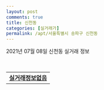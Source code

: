 ```yaml
---
layout: post
comments: true
title: 신천동
categories: [실거래가]
permalink: /apt/서울특별시 송파구 신천동
---
```


2021년 07월 08일 신천동 실거래 정보

<script type="text/javascript">
  google.charts.load('current', {'packages':['corechart']});
  google.charts.setOnLoadCallback(drawChart);

  function drawChart() {
    var data = google.visualization.arrayToDataTable([['거래일', '매매', '전월세', '전매'], ['20-07', 28, 149, 0], ['20-08', 32, 119, 0], ['20-09', 22, 130, 0], ['20-10', 27, 148, 0], ['20-11', 37, 156, 0], ['20-12', 74, 178, 0], ['21-01', 33, 171, 0], ['21-02', 22, 137, 0], ['21-03', 8, 135, 0], ['21-04', 20, 101, 0], ['21-05', 17, 125, 0], ['21-06', 10, 57, 0], ['21-07', 0, 15, 0]]);

    var options = {
      title: '최근 1년간 유형별 거래량 추이',
      legend: { position: 'bottom' }
    };

    var chart = new google.visualization.LineChart(document.getElementById('columnchart_material'));
    chart.draw(data, (options));년간 
  }
</script>

<div id="columnchart_material" style="width: 95%; margin-left: -35px; display: block"></div>
<br>
<table>
  <tr>
    <td colspan="4" style="font-weight: bold;"><a href="https://search.naver.com/search.naver?query=신천동 실거래정보없음">실거래정보없음</a></td>
  </tr>
    
</table>
    